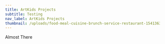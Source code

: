 ```yaml
---
title: ArtKids Projects
subtitle: Testing
nav_label: ArtKids Projects
thumbnail: /uploads/food-meal-cuisine-brunch-service-restaurant-1541363-pxhere.com.jpg
---
```

Almost There